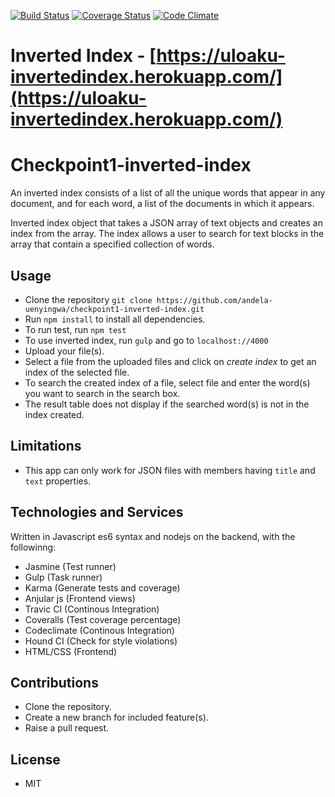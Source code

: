[![Build Status](https://travis-ci.org/andela-uenyingwa/checkpoint1-inverted-index.svg?branch=master)](https://travis-ci.org/andela-uenyingwa/checkpoint1-inverted-index)
[![Coverage Status](https://coveralls.io/repos/github/andela-uenyingwa/checkpoint1-inverted-index/badge.svg?branch=develop)](https://coveralls.io/github/andela-uenyingwa/checkpoint1-inverted-index?branch=develop)
[![Code Climate](https://codeclimate.com/github/andela-uenyingwa/checkpoint1-inverted-index/badges/gpa.svg)](https://codeclimate.com/github/andela-uenyingwa/checkpoint1-inverted-index)
# Inverted Index - [https://uloaku-invertedindex.herokuapp.com/](https://uloaku-invertedindex.herokuapp.com/)

# Checkpoint1-inverted-index
An inverted index consists of a list of all the unique words that appear in any document, and for each word, a list of the documents in which it appears.

Inverted index object that takes a JSON array of text objects and creates an index from the array. The index allows a user to search for text blocks in the array that contain a specified collection of words.

## Usage
* Clone the repository `git clone https://github.com/andela-uenyingwa/checkpoint1-inverted-index.git`
* Run `npm install` to install all dependencies.
* To run test, run `npm test`
* To use inverted index, run `gulp` and go to `localhost://4000`
* Upload your file(s).
* Select a file from the uploaded files and click on *create index* to get an index of the selected file.
* To search the created index of a file, select file and enter the word(s) you want to search in the search box.
* The result table does not display if the searched word(s) is not in the index created.

## Limitations
- This app can only work for JSON files with members having `title` and `text` properties.



## Technologies and Services
Written in Javascript es6 syntax and nodejs on the backend, with the followinng:
* Jasmine (Test runner)
* Gulp (Task runner)
* Karma (Generate tests and coverage)
* Anjular js (Frontend views)
* Travic CI (Continous Integration)
* Coveralls (Test coverage percentage)
* Codeclimate (Continous Integration)
* Hound CI (Check for style violations)
* HTML/CSS (Frontend)

## Contributions
* Clone the repository.
* Create a new branch for included feature(s).
* Raise a pull request.

## License
* MIT